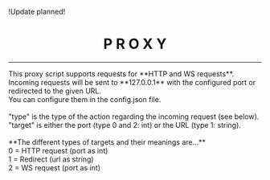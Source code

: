 !Update planned!

<h1 align="center">P R O X Y</h1>
<hr/>
This proxy script supports requests for **HTTP and WS requests**.<br/>
Incoming requests will be sent to **127.0.0.1** with the configured port or redirected to the given URL.<br/>
You can configure them in the config.json file.
<br/><br/>
"type" is the type of the action regarding the incoming request (see below).<br/>
"target" is either the port (type 0 and 2: int) or the URL (type 1: string).
<br/><br/>
**The different types of targets and their meanings are...**<br/>
0 = HTTP request (port as int)<br/>
1 = Redirect (url as string)<br/>
2 = WS request (port as int)
